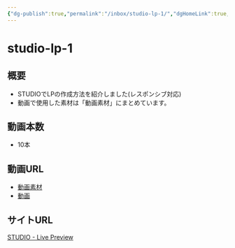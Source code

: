 ```yaml
---
{"dg-publish":true,"permalink":"/inbox/studio-lp-1/","dgHomeLink":true,"dgPassFrontmatter":false}
---
```


# studio-lp-1

## 概要
- STUDIOでLPの作成方法を紹介しました(レスポンシブ対応)
- 動画で使用した素材は「動画素材」にまとめています。

## 動画本数
- 10本

## 動画URL
- [動画素材](https://drive.google.com/file/d/10fDlcCa-6cJXBsrSM7evTOCwdgiX_pAB/view?usp=sharing)
- [動画](https://drive.google.com/file/d/1gUiRT3GELRVHRCwsnjHqxsd742S_vIq7/view?usp=sharing)

## サイトURL
[STUDIO - Live Preview](https://preview.studio.site/live/YPqrLVDLW5)

